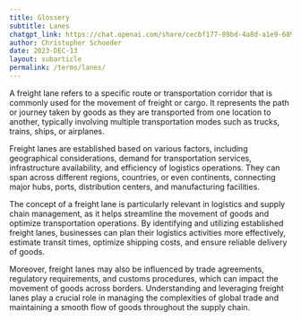 ```yaml
---
title: Glossery
subtitle: Lanes
chatgpt_link: https://chat.openai.com/share/cecbf177-89bd-4a8d-a1e9-689bf3d492b6
author: Christopher Schoeder
date: 2023-DEC-13
layout: subarticle
permalink: /terms/lanes/
---
```



A freight lane refers to a specific route or transportation corridor that is commonly used for the movement of freight or cargo. It represents the path or journey taken by goods as they are transported from one location to another, typically involving multiple transportation modes such as trucks, trains, ships, or airplanes.

Freight lanes are established based on various factors, including geographical considerations, demand for transportation services, infrastructure availability, and efficiency of logistics operations. They can span across different regions, countries, or even continents, connecting major hubs, ports, distribution centers, and manufacturing facilities.

The concept of a freight lane is particularly relevant in logistics and supply chain management, as it helps streamline the movement of goods and optimize transportation operations. By identifying and utilizing established freight lanes, businesses can plan their logistics activities more effectively, estimate transit times, optimize shipping costs, and ensure reliable delivery of goods.

Moreover, freight lanes may also be influenced by trade agreements, regulatory requirements, and customs procedures, which can impact the movement of goods across borders. Understanding and leveraging freight lanes play a crucial role in managing the complexities of global trade and maintaining a smooth flow of goods throughout the supply chain.
